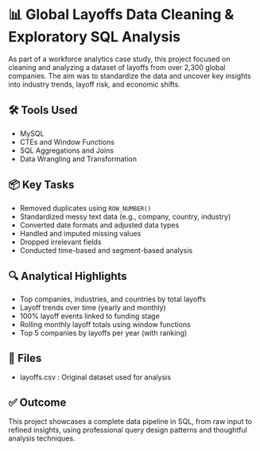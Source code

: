 # 📊 Global Layoffs Data Cleaning & Exploratory SQL Analysis

As part of a workforce analytics case study, this project focused on cleaning and analyzing a dataset of layoffs from over 2,300 global companies. The aim was to standardize the data and uncover key insights into industry trends, layoff risk, and economic shifts.

## 🛠 Tools Used
- MySQL 
- CTEs and Window Functions
- SQL Aggregations and Joins
- Data Wrangling and Transformation

## 📦 Key Tasks
- Removed duplicates using `ROW_NUMBER()`
- Standardized messy text data (e.g., company, country, industry)
- Converted date formats and adjusted data types
- Handled and imputed missing values
- Dropped irrelevant fields
- Conducted time-based and segment-based analysis

## 🔍 Analytical Highlights
- Top companies, industries, and countries by total layoffs
- Layoff trends over time (yearly and monthly)
- 100% layoff events linked to funding stage
- Rolling monthly layoff totals using window functions
- Top 5 companies by layoffs per year (with ranking)

## 📁 Files
- layoffs.csv :  Original dataset used for analysis

## ✅ Outcome
This project showcases a complete data pipeline in SQL, from raw input to refined insights, using professional query design patterns and thoughtful analysis techniques.

